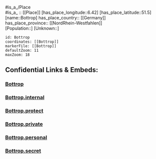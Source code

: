 ﻿---
location: [51.5,6.42] 
mapzoom: [7,12] 
mapmarker: city 
type: City
tags:
- geo/City


SpocWebEntityId: 29294
isDeleted: false
confidential: public

---
#is_a_/Place  
#is_a_ :: [[Place]] 
[has_place_longitude::6.42] 
[has_place_latitude::51.5] 
[name::Bottrop] 
has_place_country:: [[Germany]]  
has_place_province:: [[NordRhein-Westfahlen]]  
[Population::] 
[Unknown::] 


```leaflet
id: Bottrop
coordinates: [[Bottrop]] 
markerFile: [[Bottrop]] 
defaultZoom: 11 
maxZoom: 18
```


## Confidential Links & Embeds: 

### [Bottrop](/_public/Earth/Continent/Europe/Europe~Central/Germany/Germany~West/Nord_Rhein-Westfalen/counties~NW/Bottrop.md) 

### [Bottrop.internal](/_internal/Earth/Continent/Europe/Europe~Central/Germany/Germany~West/Nord_Rhein-Westfalen/counties~NW/Bottrop.internal.md) 

### [Bottrop.protect](/_protect/Earth/Continent/Europe/Europe~Central/Germany/Germany~West/Nord_Rhein-Westfalen/counties~NW/Bottrop.protect.md) 

### [Bottrop.private](/_private/Earth/Continent/Europe/Europe~Central/Germany/Germany~West/Nord_Rhein-Westfalen/counties~NW/Bottrop.private.md) 

### [Bottrop.personal](/_personal/Earth/Continent/Europe/Europe~Central/Germany/Germany~West/Nord_Rhein-Westfalen/counties~NW/Bottrop.personal.md) 

### [Bottrop.secret](/_secret/Earth/Continent/Europe/Europe~Central/Germany/Germany~West/Nord_Rhein-Westfalen/counties~NW/Bottrop.secret.md) 
